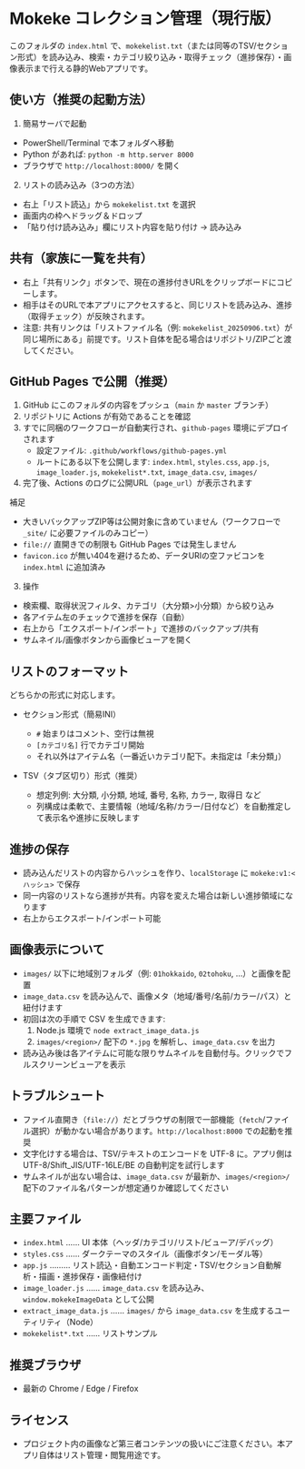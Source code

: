 Mokeke コレクション管理（現行版）
===============================

このフォルダの `index.html` で、`mokekelist.txt`（または同等のTSV/セクション形式）を読み込み、検索・カテゴリ絞り込み・取得チェック（進捗保存）・画像表示まで行える静的Webアプリです。

使い方（推奨の起動方法）
-----------------------

1) 簡易サーバで起動
- PowerShell/Terminal で本フォルダへ移動
- Python があれば: `python -m http.server 8000`
- ブラウザで `http://localhost:8000/` を開く

2) リストの読み込み（3つの方法）
- 右上「リスト読込」から `mokekelist.txt` を選択
- 画面内の枠へドラッグ＆ドロップ
- 「貼り付け読み込み」欄にリスト内容を貼り付け → 読み込み

共有（家族に一覧を共有）
----------------------

- 右上「共有リンク」ボタンで、現在の進捗付きURLをクリップボードにコピーします。
- 相手はそのURLで本アプリにアクセスすると、同じリストを読み込み、進捗（取得チェック）が反映されます。
- 注意: 共有リンクは「リストファイル名（例: `mokekelist_20250906.txt`）が同じ場所にある」前提です。リスト自体を配る場合はリポジトリ/ZIPごと渡してください。

GitHub Pages で公開（推奨）
-----------------------

1) GitHub にこのフォルダの内容をプッシュ（`main` か `master` ブランチ）
2) リポジトリに Actions が有効であることを確認
3) すでに同梱のワークフローが自動実行され、`github-pages` 環境にデプロイされます
   - 設定ファイル: `.github/workflows/github-pages.yml`
   - ルートにある以下を公開します: `index.html`, `styles.css`, `app.js`, `image_loader.js`, `mokekelist*.txt`, `image_data.csv`, `images/`
4) 完了後、Actions のログに公開URL（`page_url`）が表示されます

補足
- 大きいバックアップZIP等は公開対象に含めていません（ワークフローで `_site/` に必要ファイルのみコピー）
- `file://` 直開きでの制限も GitHub Pages では発生しません
- `favicon.ico` が無い404を避けるため、データURIの空ファビコンを `index.html` に追加済み

3) 操作
- 検索欄、取得状況フィルタ、カテゴリ（大分類>小分類）から絞り込み
- 各アイテム左のチェックで進捗を保存（自動）
- 右上から「エクスポート/インポート」で進捗のバックアップ/共有
- サムネイル/画像ボタンから画像ビューアを開く

リストのフォーマット
------------------

どちらかの形式に対応します。

- セクション形式（簡易INI）
  - `#` 始まりはコメント、空行は無視
  - `[カテゴリ名]` 行でカテゴリ開始
  - それ以外はアイテム名（一番近いカテゴリ配下。未指定は「未分類」）

- TSV（タブ区切り）形式（推奨）
  - 想定列例: 大分類, 小分類, 地域, 番号, 名称, カラー, 取得日 など
  - 列構成は柔軟で、主要情報（地域/名称/カラー/日付など）を自動推定して表示名や進捗に反映します

進捗の保存
----------

- 読み込んだリストの内容からハッシュを作り、`localStorage` に `mokeke:v1:<ハッシュ>` で保存
- 同一内容のリストなら進捗が共有。内容を変えた場合は新しい進捗領域になります
- 右上からエクスポート/インポート可能

画像表示について
--------------

- `images/` 以下に地域別フォルダ（例: `01hokkaido`, `02tohoku`, …）と画像を配置
- `image_data.csv` を読み込んで、画像メタ（地域/番号/名前/カラー/パス）と紐付けます
- 初回は次の手順で CSV を生成できます:
  1. Node.js 環境で `node extract_image_data.js`
  2. `images/<region>/` 配下の `*.jpg` を解析し、`image_data.csv` を出力
- 読み込み後は各アイテムに可能な限りサムネイルを自動付与。クリックでフルスクリーンビューアを表示

トラブルシュート
--------------

- ファイル直開き（`file://`）だとブラウザの制限で一部機能（`fetch`/ファイル選択）が動かない場合があります。`http://localhost:8000` での起動を推奨
- 文字化けする場合は、TSV/テキストのエンコードを UTF-8 に。アプリ側は UTF-8/Shift_JIS/UTF-16LE/BE の自動判定を試行します
- サムネイルが出ない場合は、`image_data.csv` が最新か、`images/<region>/` 配下のファイル名パターンが想定通りか確認してください

主要ファイル
----------

- `index.html` …… UI 本体（ヘッダ/カテゴリ/リスト/ビューア/デバッグ）
- `styles.css` …… ダークテーマのスタイル（画像ボタン/モーダル等）
- `app.js` ……… リスト読込・自動エンコード判定・TSV/セクション自動解析・描画・進捗保存・画像紐付け
- `image_loader.js` …… `image_data.csv` を読み込み、`window.mokekeImageData` として公開
- `extract_image_data.js` …… `images/` から `image_data.csv` を生成するユーティリティ（Node）
- `mokekelist*.txt` …… リストサンプル

推奨ブラウザ
----------

- 最新の Chrome / Edge / Firefox

ライセンス
--------

- プロジェクト内の画像など第三者コンテンツの扱いにご注意ください。本アプリ自体はリスト管理・閲覧用途です。
